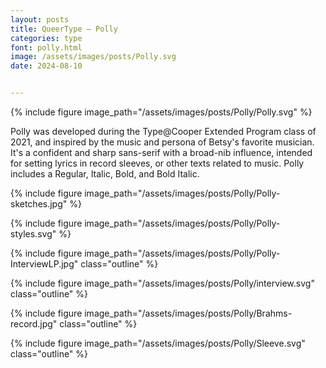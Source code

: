 ```yaml
---
layout: posts
title: QueerType — Polly
categories: type
font: polly.html
image: /assets/images/posts/Polly.svg
date: 2024-08-10


---
```


{% include figure image_path="/assets/images/posts/Polly/Polly.svg" %}

Polly was developed during the Type@Cooper Extended Program class of 2021, and inspired by the music and persona of Betsy's favorite musician. It's a confident and sharp sans-serif with a broad-nib influence, intended for setting lyrics in record sleeves, or other texts related to music. Polly includes a Regular, Italic, Bold, and Bold Italic.

{% include figure image_path="/assets/images/posts/Polly/Polly-sketches.jpg" %}

{% include figure image_path="/assets/images/posts/Polly/Polly-styles.svg" %}

{% include figure image_path="/assets/images/posts/Polly/Polly-InterviewLP.jpg" class="outline" %}

{% include figure image_path="/assets/images/posts/Polly/interview.svg" class="outline" %}

{% include figure image_path="/assets/images/posts/Polly/Brahms-record.jpg" class="outline" %}

{% include figure image_path="/assets/images/posts/Polly/Sleeve.svg" class="outline" %}

